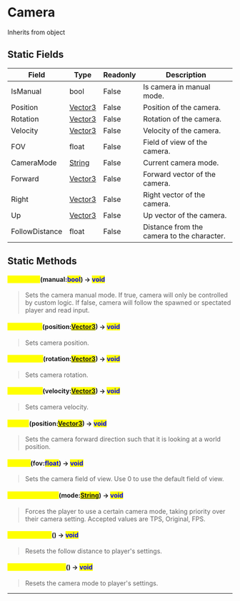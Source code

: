 # Camera
Inherits from object
## Static Fields
|Field|Type|Readonly|Description|
|---|---|---|---|
|IsManual|bool|False|Is camera in manual mode.|
|Position|[Vector3](../objects/Vector3.md)|False|Position of the camera.|
|Rotation|[Vector3](../objects/Vector3.md)|False|Rotation of the camera.|
|Velocity|[Vector3](../objects/Vector3.md)|False|Velocity of the camera.|
|FOV|float|False|Field of view of the camera.|
|CameraMode|[String](../static/String.md)|False|Current camera mode.|
|Forward|[Vector3](../objects/Vector3.md)|False|Forward vector of the camera.|
|Right|[Vector3](../objects/Vector3.md)|False|Right vector of the camera.|
|Up|[Vector3](../objects/Vector3.md)|False|Up vector of the camera.|
|FollowDistance|float|False|Distance from the camera to the character.|
## Static Methods
#### <mark style="color:yellow;">SetManual</mark>(manual:<mark style="color:blue;">bool</mark>) -> <mark style="color:blue;">void</mark>
> Sets the camera manual mode. If true, camera will only be controlled by custom logic. If false, camera will follow the spawned or spectated player and read input.

#### <mark style="color:yellow;">SetPosition</mark>(position:<mark style="color:blue;">[Vector3](../objects/Vector3.md)</mark>) -> <mark style="color:blue;">void</mark>
> Sets camera position.

#### <mark style="color:yellow;">SetRotation</mark>(rotation:<mark style="color:blue;">[Vector3](../objects/Vector3.md)</mark>) -> <mark style="color:blue;">void</mark>
> Sets camera rotation.

#### <mark style="color:yellow;">SetVelocity</mark>(velocity:<mark style="color:blue;">[Vector3](../objects/Vector3.md)</mark>) -> <mark style="color:blue;">void</mark>
> Sets camera velocity.

#### <mark style="color:yellow;">LookAt</mark>(position:<mark style="color:blue;">[Vector3](../objects/Vector3.md)</mark>) -> <mark style="color:blue;">void</mark>
> Sets the camera forward direction such that it is looking at a world position.

#### <mark style="color:yellow;">SetFOV</mark>(fov:<mark style="color:blue;">float</mark>) -> <mark style="color:blue;">void</mark>
> Sets the camera field of view. Use 0 to use the default field of view.

#### <mark style="color:yellow;">SetCameraMode</mark>(mode:<mark style="color:blue;">[String](../static/String.md)</mark>) -> <mark style="color:blue;">void</mark>
> Forces the player to use a certain camera mode, taking priority over their camera setting. Accepted values are TPS, Original, FPS.

#### <mark style="color:yellow;">ResetDistance</mark>() -> <mark style="color:blue;">void</mark>
> Resets the follow distance to player's settings.

#### <mark style="color:yellow;">ResetCameraMode</mark>() -> <mark style="color:blue;">void</mark>
> Resets the camera mode to player's settings.


---

